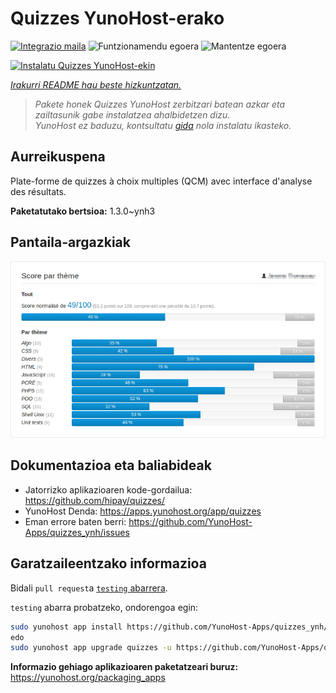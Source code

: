 <!--
Ohart ongi: README hau automatikoki sortu da <https://github.com/YunoHost/apps/tree/master/tools/readme_generator>ri esker
EZ editatu eskuz.
-->

# Quizzes YunoHost-erako

[![Integrazio maila](https://dash.yunohost.org/integration/quizzes.svg)](https://dash.yunohost.org/appci/app/quizzes) ![Funtzionamendu egoera](https://ci-apps.yunohost.org/ci/badges/quizzes.status.svg) ![Mantentze egoera](https://ci-apps.yunohost.org/ci/badges/quizzes.maintain.svg)

[![Instalatu Quizzes YunoHost-ekin](https://install-app.yunohost.org/install-with-yunohost.svg)](https://install-app.yunohost.org/?app=quizzes)

*[Irakurri README hau beste hizkuntzatan.](./ALL_README.md)*

> *Pakete honek Quizzes YunoHost zerbitzari batean azkar eta zailtasunik gabe instalatzea ahalbidetzen dizu.*  
> *YunoHost ez baduzu, kontsultatu [gida](https://yunohost.org/install) nola instalatu ikasteko.*

## Aurreikuspena

Plate-forme de quizzes à choix multiples (QCM) avec interface d'analyse des résultats.


**Paketatutako bertsioa:** 1.3.0~ynh3

## Pantaila-argazkiak

![Quizzes(r)en pantaila-argazkia](./doc/screenshots/score_par_theme.png)

## Dokumentazioa eta baliabideak

- Jatorrizko aplikazioaren kode-gordailua: <https://github.com/hipay/quizzes/>
- YunoHost Denda: <https://apps.yunohost.org/app/quizzes>
- Eman errore baten berri: <https://github.com/YunoHost-Apps/quizzes_ynh/issues>

## Garatzaileentzako informazioa

Bidali `pull request`a [`testing` abarrera](https://github.com/YunoHost-Apps/quizzes_ynh/tree/testing).

`testing` abarra probatzeko, ondorengoa egin:

```bash
sudo yunohost app install https://github.com/YunoHost-Apps/quizzes_ynh/tree/testing --debug
edo
sudo yunohost app upgrade quizzes -u https://github.com/YunoHost-Apps/quizzes_ynh/tree/testing --debug
```

**Informazio gehiago aplikazioaren paketatzeari buruz:** <https://yunohost.org/packaging_apps>
